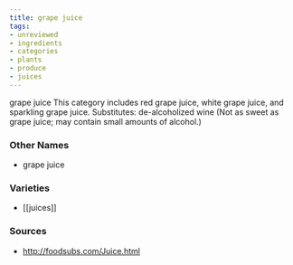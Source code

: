 ```yaml
---
title: grape juice
tags:
- unreviewed
- ingredients
- categories
- plants
- produce
- juices
---
```

grape juice This category includes red grape juice, white grape juice, and sparkling grape juice. Substitutes: de-alcoholized wine (Not as sweet as grape juice; may contain small amounts of alcohol.)

### Other Names

* grape juice

### Varieties

* [[juices]]

### Sources
* http://foodsubs.com/Juice.html
